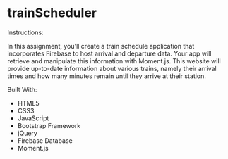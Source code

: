 # trainScheduler

Instructions:

In this assignment, you'll create a train schedule application that incorporates Firebase to host arrival and departure data. Your app will retrieve and manipulate this information with Moment.js. This website will provide up-to-date information about various trains, namely their arrival times and how many minutes remain until they arrive at their station.

Built With:
- HTML5
- CSS3
- JavaScript
- Bootstrap Framework
- jQuery
- Firebase Database
- Moment.js